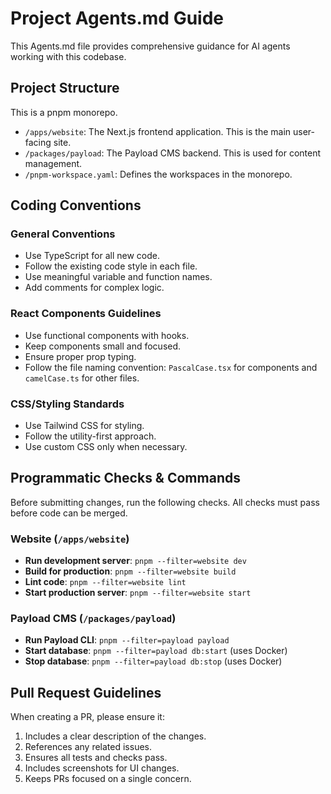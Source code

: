 # Project Agents.md Guide

This Agents.md file provides comprehensive guidance for AI agents working with this codebase.

## Project Structure

This is a pnpm monorepo.

- `/apps/website`: The Next.js frontend application. This is the main user-facing site.
- `/packages/payload`: The Payload CMS backend. This is used for content management.
- `/pnpm-workspace.yaml`: Defines the workspaces in the monorepo.

## Coding Conventions

### General Conventions
- Use TypeScript for all new code.
- Follow the existing code style in each file.
- Use meaningful variable and function names.
- Add comments for complex logic.

### React Components Guidelines
- Use functional components with hooks.
- Keep components small and focused.
- Ensure proper prop typing.
- Follow the file naming convention: `PascalCase.tsx` for components and `camelCase.ts` for other files.

### CSS/Styling Standards
- Use Tailwind CSS for styling.
- Follow the utility-first approach.
- Use custom CSS only when necessary.

## Programmatic Checks & Commands

Before submitting changes, run the following checks. All checks must pass before code can be merged.

### Website (`/apps/website`)

- **Run development server**: `pnpm --filter=website dev`
- **Build for production**: `pnpm --filter=website build`
- **Lint code**: `pnpm --filter=website lint`
- **Start production server**: `pnpm --filter=website start`

### Payload CMS (`/packages/payload`)

- **Run Payload CLI**: `pnpm --filter=payload payload`
- **Start database**: `pnpm --filter=payload db:start` (uses Docker)
- **Stop database**: `pnpm --filter=payload db:stop` (uses Docker)

## Pull Request Guidelines

When creating a PR, please ensure it:
1.  Includes a clear description of the changes.
2.  References any related issues.
3.  Ensures all tests and checks pass.
4.  Includes screenshots for UI changes.
5.  Keeps PRs focused on a single concern.
